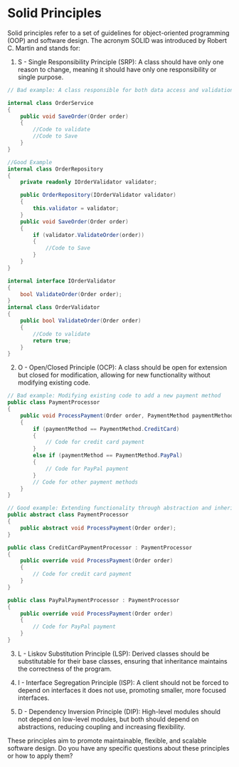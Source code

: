 # Solid Principles

Solid principles refer to a set of guidelines for object-oriented programming (OOP) and software design. The acronym SOLID was introduced by Robert C. Martin and stands for:

1. S - Single Responsibility Principle (SRP): A class should have only one reason to change, meaning it should have only one responsibility or single purpose.

```C#
// Bad example: A class responsible for both data access and validation

internal class OrderService
{
    public void SaveOrder(Order order)
    {
        //Code to validate
        //Code to Save
    }
}

//Good Example
internal class OrderRepository
{
    private readonly IOrderValidator validator;

    public OrderRepository(IOrderValidator validator)
    {
        this.validator = validator;
    }
    public void SaveOrder(Order order)
    {
        if (validator.ValidateOrder(order))
        {
            //Code to Save
        }
    }
}

internal interface IOrderValidator
{
    bool ValidateOrder(Order order);
}
internal class OrderValidator
{
    public bool ValidateOrder(Order order)
    {
        //Code to validate
        return true;
    }
}

```

2. O - Open/Closed Principle (OCP): A class should be open for extension but closed for modification, allowing for new functionality without modifying existing code.

```C#
// Bad example: Modifying existing code to add a new payment method
public class PaymentProcessor
{
    public void ProcessPayment(Order order, PaymentMethod paymentMethod)
    {
        if (paymentMethod == PaymentMethod.CreditCard)
        {
            // Code for credit card payment
        }
        else if (paymentMethod == PaymentMethod.PayPal)
        {
            // Code for PayPal payment
        }
        // Code for other payment methods
    }
}

// Good example: Extending functionality through abstraction and inheritance
public abstract class PaymentProcessor
{
    public abstract void ProcessPayment(Order order);
}

public class CreditCardPaymentProcessor : PaymentProcessor
{
    public override void ProcessPayment(Order order)
    {
        // Code for credit card payment
    }
}

public class PayPalPaymentProcessor : PaymentProcessor
{
    public override void ProcessPayment(Order order)
    {
        // Code for PayPal payment
    }
}

```

3. L - Liskov Substitution Principle (LSP): Derived classes should be substitutable for their base classes, ensuring that inheritance maintains the correctness of the program.

4. I - Interface Segregation Principle (ISP): A client should not be forced to depend on interfaces it does not use, promoting smaller, more focused interfaces.

5. D - Dependency Inversion Principle (DIP): High-level modules should not depend on low-level modules, but both should depend on abstractions, reducing coupling and increasing flexibility.

These principles aim to promote maintainable, flexible, and scalable software design. Do you have any specific questions about these principles or how to apply them?

